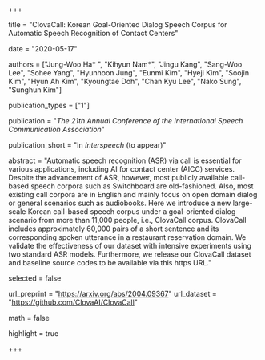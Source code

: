 +++

title = "ClovaCall: Korean Goal-Oriented Dialog Speech Corpus for Automatic Speech Recognition of Contact Centers"

date = "2020-05-17"

authors = ["Jung-Woo Ha* ", "Kihyun Nam*", "Jingu Kang", "Sang-Woo Lee", "Sohee Yang", "Hyunhoon Jung", "Eunmi Kim", "Hyeji Kim", "Soojin Kim", "Hyun Ah Kim", "Kyoungtae Doh", "Chan Kyu Lee", "Nako Sung", "Sunghun Kim"]

publication_types = ["1"]

publication = "*The 21th Annual Conference of the International Speech Communication Association*"

publication_short = "In *Interspeech* (to appear)"

abstract = "Automatic speech recognition (ASR) via call is essential for various applications, including AI for contact center (AICC) services. Despite the advancement of ASR, however, most publicly available call-based speech corpora such as Switchboard are old-fashioned. Also, most existing call corpora are in English and mainly focus on open domain dialog or general scenarios such as audiobooks. Here we introduce a new large-scale Korean call-based speech corpus under a goal-oriented dialog scenario from more than 11,000 people, i.e., ClovaCall corpus. ClovaCall includes approximately 60,000 pairs of a short sentence and its corresponding spoken utterance in a restaurant reservation domain. We validate the effectiveness of our dataset with intensive experiments using two standard ASR models. Furthermore, we release our ClovaCall dataset and baseline source codes to be available via this https URL."

selected = false

url_preprint = "https://arxiv.org/abs/2004.09367"
url_dataset = "https://github.com/ClovaAI/ClovaCall"

math = false

highlight = true

+++

